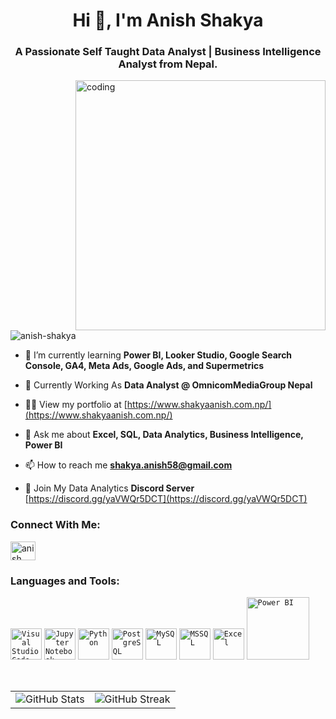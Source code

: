 <h1 align="center">Hi 👋, I'm Anish Shakya</h1> 

<h3 align="center">A Passionate Self Taught Data Analyst | Business Intelligence Analyst from Nepal.</h3>
<img align="right" alt="coding" width="400" src="https://camo.githubusercontent.com/2366b34bb903c09617990fb5fff4622f3e941349e846ddb7e73df872a9d21233/68747470733a2f2f63646e2e6472696262626c652e636f6d2f75736572732f3733303730332f73637265656e73686f74732f363538313234332f6176656e746f2e676966">

<p align="left"> 
  <img src="https://komarev.com/ghpvc/?username=anish-shakya&label=Profile%20views&color=0e75b6&style=flat" alt="anish-shakya" /> 
</p> 

- 🌱 I’m currently learning **Power BI, Looker Studio, Google Search Console, GA4, Meta Ads, Google Ads, and Supermetrics**

- 🏢 Currently Working As **Data Analyst @ OmnicomMediaGroup Nepal**
  
- 👨‍💻 View my portfolio at [https://www.shakyaanish.com.np/](https://www.shakyaanish.com.np/)

- 💬 Ask me about **Excel, SQL, Data Analytics, Business Intelligence, Power BI**

- 📫 How to reach me **shakya.anish58@gmail.com**
  
- 📱 Join My Data Analytics **Discord Server** [https://discord.gg/yaVWQr5DCT](https://discord.gg/yaVWQr5DCT)
  
<h3 align="left">Connect With Me:</h3>  

<p align="left">
  <a href="https://linkedin.com/in/anish-shakya-190a6822b" target="blank">
    <img align="center" src="https://raw.githubusercontent.com/rahuldkjain/github-profile-readme-generator/master/src/images/icons/Social/linked-in-alt.svg" alt="anish shakya" height="30" width="40" />
  </a>
</p>

<h3 align="left">Languages and Tools:</h3>

<code><img width="50" src="https://user-images.githubusercontent.com/25181517/192108891-d86b6220-e232-423a-bf5f-90903e6887c3.png" alt="Visual Studio Code" title="Visual Studio Code"/></code>
<code><img width="50" src="https://user-images.githubusercontent.com/25181517/183914128-3fc88b4a-4ac1-40e6-9443-9a30182379b7.png" alt="Jupyter Notebook" title="Jupyter Notebook"/></code>
<code><img width="50" src="https://user-images.githubusercontent.com/25181517/183423507-c056a6f9-1ba8-4312-a350-19bcbc5a8697.png" alt="Python" title="Python"/></code>
<code><img width="50" src="https://user-images.githubusercontent.com/25181517/117208740-bfb78400-adf5-11eb-97bb-09072b6bedfc.png" alt="PostgreSQL" title="PostgreSQL"/></code>
<code><img width="50" src="https://user-images.githubusercontent.com/25181517/183896128-ec99105a-ec1a-4d85-b08b-1aa1620b2046.png" alt="MySQL" title="MySQL"/></code>
<code><img width="50" src="https://github.com/marwin1991/profile-technology-icons/assets/19180175/3b371807-db7c-45b4-8720-c0cfc901680a" alt="MSSQL" title="MSSQL"/></code>
<code><img width="50" src="https://upload.wikimedia.org/wikipedia/commons/thumb/7/73/Microsoft_Excel_2013-2019_logo.svg/1200px-Microsoft_Excel_2013-2019_logo.svg.png" alt="Excel" title="Excel"/></code>
<code><img width="100" src="https://logos-world.net/wp-content/uploads/2022/02/Microsoft-Power-BI-Symbol.png" alt="Power BI" title="Power BI"/></code>

<br/>

<table style="border:none;">
  <tr>
    <td><img src="https://github-readme-stats.vercel.app/api?username=anish-shakya&show_icons=true&locale=en" alt="GitHub Stats" /></td>
    <td><img src="https://streak-stats.demolab.com/?user=anish-shakya" alt="GitHub Streak"/></td>
  </tr>
</table>
